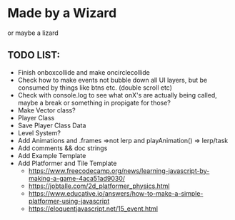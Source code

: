 # Made by a Wizard
or maybe a lizard

## TODO LIST:
-  Finish onboxcollide and make oncirclecollide
-  Check how to make events not bubble down all UI layers, but be consumed by things like btns etc. (double scroll etc)
-    Check with console.log to see what onX's are actually being called, maybe a break or something in propigate for those?
-  Make Vector class?
-  Player Class
-  Save Player Class Data
-  Level System?
-  Add Animations and .frames =>not lerp and playAnimation() => lerp/task
-  Add comments && doc strings
-  Add Example Template
-  Add Platformer and Tile Template
    - https://www.freecodecamp.org/news/learning-javascript-by-making-a-game-4aca51ad9030/
    - https://jobtalle.com/2d_platformer_physics.html
    - https://www.educative.io/answers/how-to-make-a-simple-platformer-using-javascript
    - https://eloquentjavascript.net/15_event.html
